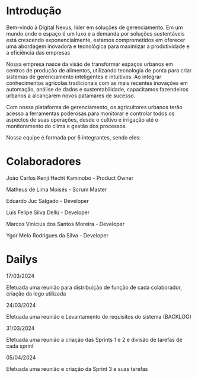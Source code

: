 # Introdução

Bem-vindo à Digital Nexus, líder em soluções de gerenciamento. Em um mundo onde o espaço é um luxo e a demanda por soluções sustentáveis está crescendo exponencialmente, estamos comprometidos em oferecer uma abordagem inovadora e tecnológica para maximizar a produtividade e a eficiência das empresas 

Nossa empresa nasce da visão de transformar espaços urbanos em centros de produção de alimentos, utilizando tecnologia de ponta para criar sistemas de gerenciamento inteligentes e intuitivos. Ao integrar conhecimentos agrícolas tradicionais com as mais recentes inovações em automação, análise de dados e sustentabilidade, capacitamos fazendeiros urbanos a alcançarem novos patamares de sucesso.

Com nossa plataforma de gerenciamento, os agricultores urbanos terão acesso a ferramentas poderosas para monitorar e controlar todos os aspectos de suas operações, desde o cultivo e irrigação até o monitoramento do clima e gestão dos processos.

Nossa equipe é formada por 6 integrantes, sendo eles:

# Colaboradores

João Carlos Kenji Hecht Kaminobo - Product Owner

Matheus de Lima Moisés - Scrum Master

Eduardo Juc Salgado - Developer

Luís Felipe Silva Dellú - Developer

Marcos Vinícius dos Santos Moreira - Developer

Ygor Melo Rodrigues da Silva - Developer

# Dailys 

17/03/2024 

Efetuada uma reunião para distribuição de função de cada colaborador, criação da logo utilizada 

24/03/2024

Efetuada uma reunião e Levantamento de requisitos do sistema (BACKLOG) 

31/03/2024

Efetuada uma reunião a criação das Sprints 1 e 2 e divisão de tarefas de cada sprint 

05/04/2024

Efetuada uma reunião e criação da Sprint 3 e suas tarefas 
